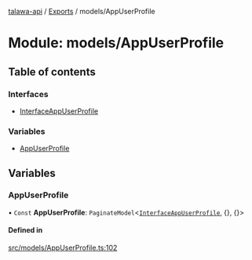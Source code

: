 [talawa-api](../README.md) / [Exports](../modules.md) / models/AppUserProfile

# Module: models/AppUserProfile

## Table of contents

### Interfaces

- [InterfaceAppUserProfile](../interfaces/models_AppUserProfile.InterfaceAppUserProfile.md)

### Variables

- [AppUserProfile](models_AppUserProfile.md#appuserprofile)

## Variables

### AppUserProfile

• `Const` **AppUserProfile**: `PaginateModel`\<[`InterfaceAppUserProfile`](../interfaces/models_AppUserProfile.InterfaceAppUserProfile.md), \{\}, \{\}\>

#### Defined in

[src/models/AppUserProfile.ts:102](https://github.com/PalisadoesFoundation/talawa-api/blob/9fa6a1c/src/models/AppUserProfile.ts#L102)
